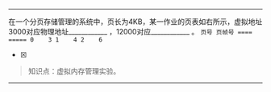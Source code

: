 ---
在一个分页存储管理的系统中，页长为4KB，某一作业的页表如右所示，虚拟地址3000对应物理地址____________
，12000对应____________ 。
    ```
	    页号 页帧号
	    ==== =====
	    0    3
	    1    4
	    2    6
	    ```
    
- [x]  

> 知识点：虚拟内存管理实验。

---